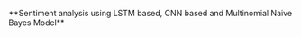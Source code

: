 <p> <align = "center" <h1> **Sentiment analysis using LSTM based, CNN based and Multinomial Naive Bayes Model** </h1> </p>

